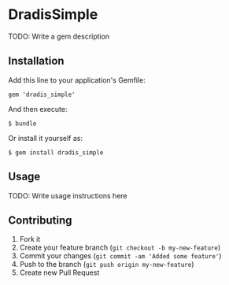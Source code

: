 # DradisSimple

TODO: Write a gem description

## Installation

Add this line to your application's Gemfile:

    gem 'dradis_simple'

And then execute:

    $ bundle

Or install it yourself as:

    $ gem install dradis_simple

## Usage

TODO: Write usage instructions here

## Contributing

1. Fork it
2. Create your feature branch (`git checkout -b my-new-feature`)
3. Commit your changes (`git commit -am 'Added some feature'`)
4. Push to the branch (`git push origin my-new-feature`)
5. Create new Pull Request
